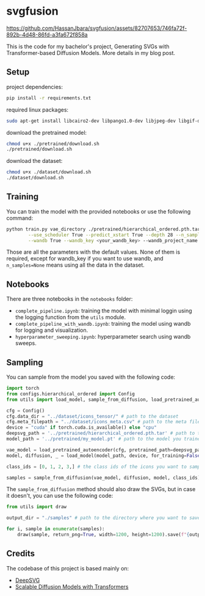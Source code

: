 # svgfusion

<https://github.com/HassanJbara/svgfusion/assets/82707653/746fa72f-892b-4d48-86fd-a3fa672f858a>

This is the code for my bachelor's project, Generating SVGs with Transformer-based Diffusion Models. More details in my blog post.

## Setup

project dependencies:

```bash
pip install -r requirements.txt
```

required linux packages:

```bash
sudo apt-get install libcairo2-dev libpango1.0-dev libjpeg-dev libgif-dev librsvg2-dev
```

download the pretrained model:

```bash
chmod u+x ./pretrained/download.sh
./pretrained/download.sh
```

download the dataset:

```bash
chmod u+x ./dataset/download.sh
./dataset/download.sh
```

## Training

You can train the model with the provided notebooks or use the following command:

```bash
python train.py vae_directory ./pretrained/hierarchical_ordered.pth.tar --batch_size 8 --num_epochs 100 --lr 1e-4 \
        --use_scheduler True --predict_xstart True --depth 28 --n_samples None \
        --wandb True --wandb_key <your_wandb_key> --wandb_project_name svgfusion
```

Those are all the parameters with the default values. None of them is required, except for wandb_key if you want to use wandb, and `n_samples=None` means using all the data in the dataset.

## Notebooks

There are three notebooks in the `notebooks` folder:

- `complete_pipeline.ipynb`: training the model with minimal loggin using the logging function from the `utils` module.
- `complete_pipeline_with_wandb.ipynb`: training the model using wandb for logging and visualization.
- `hyperparameter_sweeping.ipynb`: hyperparameter search using wandb sweeps.

## Sampling

You can sample from the model you saved with the following code:

```python
import torch
from configs.hierarchical_ordered import Config
from utils import load_model, sample_from_diffusion, load_pretrained_autoencoder

cfg = Config()
cfg.data_dir = "../dataset/icons_tensor/" # path to the dataset
cfg.meta_filepath = "../dataset/icons_meta.csv" # path to the meta file
device = "cuda" if torch.cuda.is_available() else "cpu"
deepsvg_path = '../pretrained/hierarchical_ordered.pth.tar' # path to the deepsvg pretrained model
model_path = '../pretrained/my_model.pt' # path to the model you trained

vae_model = load_pretrained_autoencoder(cfg, pretrained_path=deepsvg_path, device=device)
model, diffusion, _ = load_model(model_path, device, for_training=False)

class_ids = [0, 1, 2, 3,] # the class ids of the icons you want to sample from 

samples = sample_from_diffusion(vae_model, diffusion, model, class_ids)
```

The `sample_from_diffusion` method should also draw the SVGs, but in case it doesn't, you can use the following code:

```python
from utils import draw

output_dir = "./samples" # path to the directory where you want to save the samples

for i, sample in enumerate(samples):
    draw(sample, return_png=True, width=1200, height=1200).save(f"{output_dir}/sample_{i}.png")
```

## Credits

The codebase of this project is based mainly on:

- [DeepSVG](https://github.com/alexandre01/deepsvg)
- [Scalable Diffusion Models with Transformers](https://github.com/facebookresearch/DiT)
